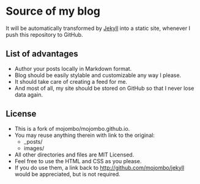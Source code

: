 # Source of my blog

It will be automatically transformed by [Jekyll](http://github.com/mojombo/jekyll) into a static site, whenever I push this repository to GitHub.

## List of advantages

- Author your posts locally in Markdown format. 
- Blog should be easily stylable and customizable any way I please. 
- It should take care of creating a feed for me. 
- And most of all, my site should be stored on GitHub so that I never lose data again.

## License

- This is a fork of mojombo/mojombo.github.io. 
- You may reuse anything therein with link to the original:
  - _posts/
  - images/
- All other directories and files are MIT Licensed.
- Feel free to use the HTML and CSS as you please.
- If you do use them, a link back to http://github.com/mojombo/jekyll would be appreciated, but is not required.
